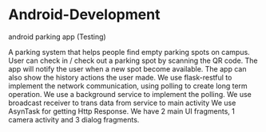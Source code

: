 # Android-Development
android parking app (Testing)

A parking system that helps people find empty parking spots on campus. User can check in / check out a parking spot by scanning the QR code. The app will notify the user when a new spot become available. The app can also show the history actions the user made. We use flask-restful to implement the network communication, using polling to create long term operation. We use a background service to implement the polling. We use broadcast receiver to trans data from service to main activity We use AsynTask for getting Http Response. We have 2 main UI fragments, 1 camera activity and 3 dialog fragments.

